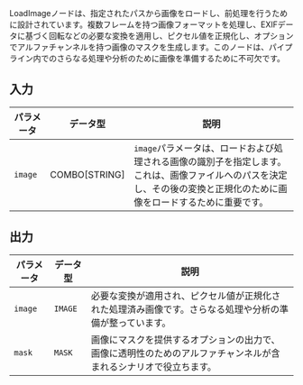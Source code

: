 
LoadImageノードは、指定されたパスから画像をロードし、前処理を行うために設計されています。複数フレームを持つ画像フォーマットを処理し、EXIFデータに基づく回転などの必要な変換を適用し、ピクセル値を正規化し、オプションでアルファチャンネルを持つ画像のマスクを生成します。このノードは、パイプライン内でのさらなる処理や分析のために画像を準備するために不可欠です。

## 入力

| パラメータ | データ型 | 説明 |
|-----------|--------------|-------------|
| `image`   | COMBO[STRING] | `image`パラメータは、ロードおよび処理される画像の識別子を指定します。これは、画像ファイルへのパスを決定し、その後の変換と正規化のために画像をロードするために重要です。 |

## 出力

| パラメータ | データ型 | 説明 |
|-----------|-------------|-------------|
| `image`   | `IMAGE`     | 必要な変換が適用され、ピクセル値が正規化された処理済み画像です。さらなる処理や分析の準備が整っています。 |
| `mask`    | `MASK`      | 画像にマスクを提供するオプションの出力で、画像に透明性のためのアルファチャンネルが含まれるシナリオで役立ちます。 |
